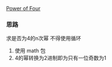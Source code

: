 [Power of Four](https://leetcode.com/problems/power-of-four/)

### 思路
求是否为4的n次幂
不得使用循环

1. 使用 math 包
2. 4的幂转换为2进制即为只有一位奇数为1
   